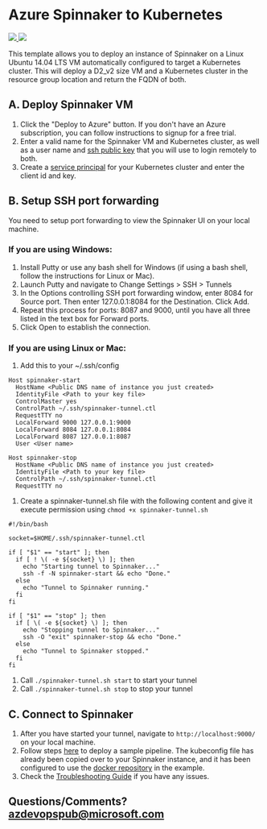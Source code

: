 # Azure Spinnaker to Kubernetes

<a href="https://aka.ms/azspindeployk8sqs" target="_blank">
    <img src="http://azuredeploy.net/deploybutton.png"/>
</a>
<a href="https://aka.ms/azspinvizk8sqs" target="_blank">
    <img src="http://armviz.io/visualizebutton.png"/>
</a>

This template allows you to deploy an instance of Spinnaker on a Linux Ubuntu 14.04 LTS VM automatically configured to target a Kubernetes cluster. This will deploy a D2_v2 size VM and a Kubernetes cluster in the resource group location and return the FQDN of both.

## A. Deploy Spinnaker VM
1. Click the "Deploy to Azure" button. If you don't have an Azure subscription, you can follow instructions to signup for a free trial.
1. Enter a valid name for the Spinnaker VM and Kubernetes cluster, as well as a user name and [ssh public key](https://docs.microsoft.com/en-us/azure/virtual-machines/virtual-machines-linux-mac-create-ssh-keys) that you will use to login remotely to both.
1. Create a [service principal](https://docs.microsoft.com/en-us/azure/container-service/container-service-kubernetes-service-principal#create-a-service-principal-in-azure-active-directory) for your Kubernetes cluster and enter the client id and key.

## B. Setup SSH port forwarding
You need to setup port forwarding to view the Spinnaker UI on your local machine.

### If you are using Windows:
1. Install Putty or use any bash shell for Windows (if using a bash shell, follow the instructions for Linux or Mac).
1. Launch Putty and navigate to Change Settings > SSH > Tunnels
1. In the Options controlling SSH port forwarding window, enter 8084 for Source port. Then enter 127.0.0.1:8084 for the Destination. Click Add.
1. Repeat this process for ports: 8087 and 9000, until you have all three listed in the text box for Forward ports.
1. Click Open to establish the connection.

### If you are using Linux or Mac:
1. Add this to your ~/.ssh/config
  ```
  Host spinnaker-start
    HostName <Public DNS name of instance you just created>
    IdentityFile <Path to your key file>
    ControlMaster yes
    ControlPath ~/.ssh/spinnaker-tunnel.ctl
    RequestTTY no
    LocalForward 9000 127.0.0.1:9000
    LocalForward 8084 127.0.0.1:8084
    LocalForward 8087 127.0.0.1:8087
    User <User name>

  Host spinnaker-stop
    HostName <Public DNS name of instance you just created>
    IdentityFile <Path to your key file>
    ControlPath ~/.ssh/spinnaker-tunnel.ctl
    RequestTTY no
  ```
1. Create a spinnaker-tunnel.sh file with the following content and give it execute permission using `chmod +x spinnaker-tunnel.sh`
  ```
  #!/bin/bash

  socket=$HOME/.ssh/spinnaker-tunnel.ctl

  if [ "$1" == "start" ]; then
    if [ ! \( -e ${socket} \) ]; then
      echo "Starting tunnel to Spinnaker..."
      ssh -f -N spinnaker-start && echo "Done."
    else
      echo "Tunnel to Spinnaker running."
    fi
  fi

  if [ "$1" == "stop" ]; then
    if [ \( -e ${socket} \) ]; then
      echo "Stopping tunnel to Spinnaker..."
      ssh -O "exit" spinnaker-stop && echo "Done."
    else
      echo "Tunnel to Spinnaker stopped."
    fi
  fi
  ```
1. Call `./spinnaker-tunnel.sh start` to start your tunnel
1. Call `./spinnaker-tunnel.sh stop` to stop your tunnel

## C. Connect to Spinnaker

1. After you have started your tunnel, navigate to `http://localhost:9000/` on your local machine.
1. Follow steps [here](http://www.spinnaker.io/docs/kubernetes-source-to-prod) to deploy a sample pipeline. The kubeconfig file has already been copied over to your Spinnaker instance, and it has been configured to use the [docker repository](https://hub.docker.com/r/lwander/spin-kub-demo/) in the example.
1. Check the [Troubleshooting Guide](http://www.spinnaker.io/docs/troubleshooting-guide) if you have any issues.

## Questions/Comments? azdevopspub@microsoft.com